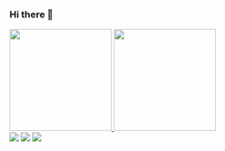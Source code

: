 ### Hi there 👋

<div>
<a href="https://github.com/seu-usuário-aqui">
<img height="180em" src="https://github-readme-stats.vercel.app/api/top-langs/?username=FPetiz&layout=compact&langs_count=7&theme=dracula"/>
<img height="180em" src="https://github-readme-stats.vercel.app/api?username=FPetiz&show_icons=true&theme=dracula&include_all_commits=true&count_private=true"/>
</div>



<div>
<a href="https://instagram.com/petiz.fernanda" target="_blank"><img src="https://img.shields.io/badge/-Instagram-%23E4405F?style=for-the-badge&logo=instagram&logoColor=white" target="_blank"></a>
<a href = "mailto:adnanref.c.petiz@gmail.com"><img src="https://img.shields.io/badge/Gmail-D14836?style=for-the-badge&logo=gmail&logoColor=white" target="_blank"></a>
<a href="https://www.linkedin.com/in/fernanda-petiz-25bb47268/?locale=en_US" target="_blank"><img src="https://img.shields.io/badge/-LinkedIn-%230077B5?style=for-the-badge&logo=linkedin&logoColor=white" target="_blank"></a> 

</div>

<!--
![Snake animation](https://github.com/FPetiz/FPetiz/blob/output/github-contribution-grid-snake.svg)
-->
